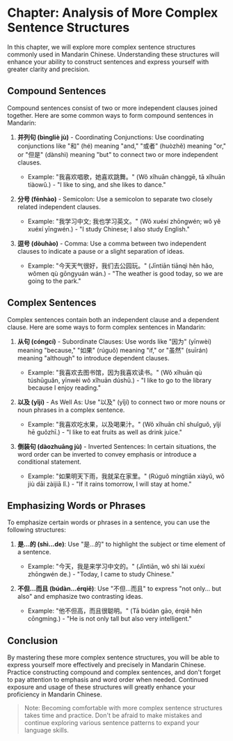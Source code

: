 Chapter: Analysis of More Complex Sentence Structures
=====================================================

In this chapter, we will explore more complex sentence structures commonly used in Mandarin Chinese. Understanding these structures will enhance your ability to construct sentences and express yourself with greater clarity and precision.

Compound Sentences
------------------

Compound sentences consist of two or more independent clauses joined together. Here are some common ways to form compound sentences in Mandarin:

1. **并列句 (bìngliè jù)** - Coordinating Conjunctions: Use coordinating conjunctions like "和" (hé) meaning "and," "或者" (huòzhě) meaning "or," or "但是" (dànshì) meaning "but" to connect two or more independent clauses.

   * Example: "我喜欢唱歌，她喜欢跳舞。" (Wǒ xǐhuān chànggē, tā xǐhuān tiàowǔ.) - "I like to sing, and she likes to dance."
2. **分号 (fēnhào)** - Semicolon: Use a semicolon to separate two closely related independent clauses.

   * Example: "我学习中文; 我也学习英文。" (Wǒ xuéxí zhōngwén; wǒ yě xuéxí yīngwén.) - "I study Chinese; I also study English."
3. **逗号 (dòuhào)** - Comma: Use a comma between two independent clauses to indicate a pause or a slight separation of ideas.

   * Example: "今天天气很好，我们去公园玩。" (Jīntiān tiānqì hěn hǎo, wǒmen qù gōngyuán wán.) - "The weather is good today, so we are going to the park."

Complex Sentences
-----------------

Complex sentences contain both an independent clause and a dependent clause. Here are some ways to form complex sentences in Mandarin:

1. **从句 (cóngcí)** - Subordinate Clauses: Use words like "因为" (yīnwèi) meaning "because," "如果" (rúguǒ) meaning "if," or "虽然" (suīrán) meaning "although" to introduce dependent clauses.

   * Example: "我喜欢去图书馆，因为我喜欢读书。" (Wǒ xǐhuān qù túshūguǎn, yīnwèi wǒ xǐhuān dúshū.) - "I like to go to the library because I enjoy reading."
2. **以及 (yǐjí)** - As Well As: Use "以及" (yǐjí) to connect two or more nouns or noun phrases in a complex sentence.

   * Example: "我喜欢吃水果，以及喝果汁。" (Wǒ xǐhuān chī shuǐguǒ, yǐjí hē guǒzhī.) - "I like to eat fruits as well as drink juice."
3. **倒装句 (dàozhuāng jù)** - Inverted Sentences: In certain situations, the word order can be inverted to convey emphasis or introduce a conditional statement.

   * Example: "如果明天下雨，我就呆在家里。" (Rúguǒ míngtiān xiàyǔ, wǒ jiù dāi zàijiā lǐ.) - "If it rains tomorrow, I will stay at home."

Emphasizing Words or Phrases
----------------------------

To emphasize certain words or phrases in a sentence, you can use the following structures:

1. **是...的 (shì...de)**: Use "是...的" to highlight the subject or time element of a sentence.

   * Example: "今天，我是来学习中文的。" (Jīntiān, wǒ shì lái xuéxí zhōngwén de.) - "Today, I came to study Chinese."
2. **不但...而且 (búdàn...érqiě)**: Use "不但...而且" to express "not only... but also" and emphasize two contrasting ideas.

   * Example: "他不但高，而且很聪明。" (Tā búdàn gāo, érqiě hěn cōngmíng.) - "He is not only tall but also very intelligent."

Conclusion
----------

By mastering these more complex sentence structures, you will be able to express yourself more effectively and precisely in Mandarin Chinese. Practice constructing compound and complex sentences, and don't forget to pay attention to emphasis and word order when needed. Continued exposure and usage of these structures will greatly enhance your proficiency in Mandarin Chinese.
> Note: Becoming comfortable with more complex sentence structures takes time and practice. Don't be afraid to make mistakes and continue exploring various sentence patterns to expand your language skills.
